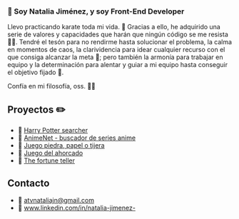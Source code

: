 ### 👋 Soy Natalia Jiménez, y soy Front-End Developer 

Llevo practicando karate toda mi vida. 🥋 Gracias a ello, he adquirido una serie de valores y capacidades que harán que ningún código se me resista 👊🏻. Tendré el tesón para no rendirme hasta solucionar el problema, la calma en momentos de caos, la clarividencia para idear cualquier recurso con el que consiga alcanzar la meta 🏁; pero también la armonía para trabajar en equipo y la determinación para alentar y guiar a mi equipo hasta conseguir el objetivo fijado 🤝.

Confía en mi filosofía, oss. 🙏🏻

## Proyectos ✏️
- 🚀 [Harry Potter searcher](https://nataliaajn.github.io/Harry-Potter-searcher/#/)
- 🚀 [AnimeNet - buscador de series anime](https://nataliaajn.github.io/AnimeNet/)
- 🚀 [Juego piedra, papel o tijera](https://nataliaajn.github.io/piedra-papel-o-tijera/)
- 🚀 [Juego del ahorcado](https://nataliaajn.github.io/hangman-game/#/)
- 🚀 [The fortune teller](https://nataliaajn.github.io/the-fortune-teller/)

## Contacto
- 🔔 atvnataliajn@gmail.com
- 🔔 www.linkedin.com/in/natalia-jimenez-
